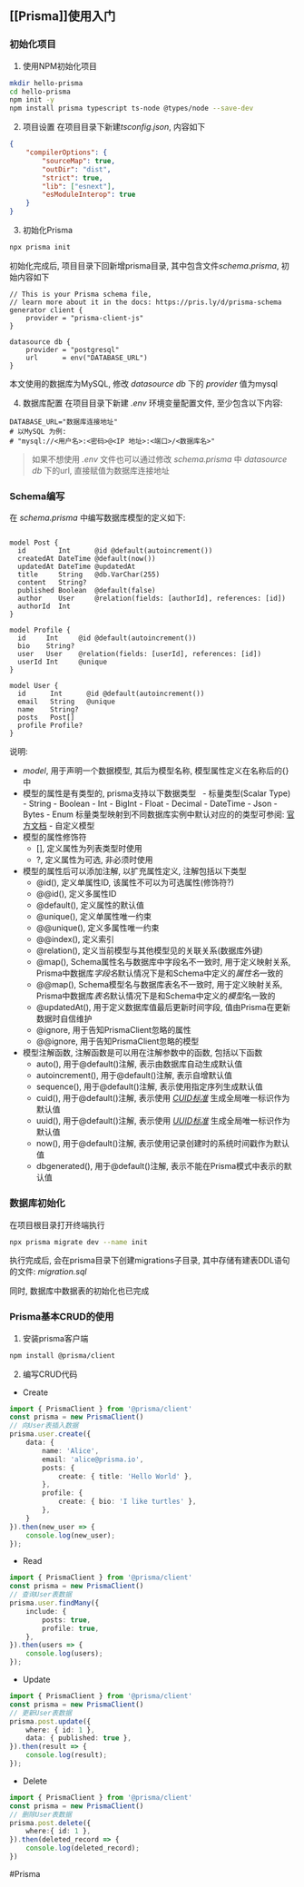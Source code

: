 ## [[Prisma]]使用入门

### 初始化项目
1. 使用NPM初始化项目
```bash
mkdir hello-prisma
cd hello-prisma
npm init -y
npm install prisma typescript ts-node @types/node --save-dev
```

2. 项目设置
在项目目录下新建*tsconfig.json*, 内容如下
```json
{
	"compilerOptions": {
		"sourceMap": true,
		"outDir": "dist",
		"strict": true,
		"lib": ["esnext"],
		"esModuleInterop": true
	}
}
```

3. 初始化Prisma
```bash
npx prisma init
```

初始化完成后, 项目目录下回新增prisma目录, 其中包含文件*schema.prisma*, 初始内容如下
```prisma
// This is your Prisma schema file,
// learn more about it in the docs: https://pris.ly/d/prisma-schema
generator client {
	provider = "prisma-client-js"
}

datasource db {
	provider = "postgresql"
	url      = env("DATABASE_URL")
}
```

本文使用的数据库为MySQL, 修改 *datasource db* 下的 *provider* 值为mysql

4. 数据库配置
在项目目录下新建 *.env* 环境变量配置文件, 至少包含以下内容:
```env
DATABASE_URL="数据库连接地址"
# 以MySQL 为例:
# "mysql://<用户名>:<密码>@<IP 地址>:<端口>/<数据库名>"
```

   > 如果不想使用 *.env* 文件也可以通过修改 *schema.prisma* 中 *datasource db* 下的url, 直接赋值为数据库连接地址

### Schema编写
在 *schema.prisma* 中编写数据库模型的定义如下:
```prisma

model Post {
  id        Int      @id @default(autoincrement())
  createdAt DateTime @default(now())
  updatedAt DateTime @updatedAt
  title     String   @db.VarChar(255)
  content   String?
  published Boolean  @default(false)
  author    User     @relation(fields: [authorId], references: [id])
  authorId  Int
}

model Profile {
  id     Int     @id @default(autoincrement())
  bio    String?
  user   User    @relation(fields: [userId], references: [id])
  userId Int     @unique
}

model User {
  id      Int      @id @default(autoincrement())
  email   String   @unique
  name    String?
  posts   Post[]
  profile Profile?
}
```

说明:
- *model*, 用于声明一个数据模型, 其后为模型名称, 模型属性定义在名称后的{}中
- 模型的属性是有类型的, prisma支持以下数据类型
  - 标量类型(Scalar Type)
		- String
		- Boolean
		- Int
		- BigInt
		- Float
		- Decimal
		- DateTime
		- Json
		- Bytes
		- Enum
		标量类型映射到不同数据库实例中默认对应的的类型可参阅: [官方文档](https://www.prisma.io/docs/reference/api-reference/prisma-schema-reference#model-fields)
		- 自定义模型
- 模型的属性修饰符
	- \[\], 定义属性为列表类型时使用
	- ?, 定义属性为可选, 非必须时使用
- 模型的属性后可以添加注解, 以扩充属性定义, 注解包括以下类型
	- @id(), 定义单属性ID, 该属性不可以为可选属性(修饰符?)
	- @@id(), 定义多属性ID
	- @default(), 定义属性的默认值
	- @unique(), 定义单属性唯一约束
	- @@unique(), 定义多属性唯一约束
	- @@index(), 定义索引
	- @relation(), 定义当前模型与其他模型见的关联关系(数据库外键)
	- @map(), Schema属性名与数据库中字段名不一致时, 用于定义映射关系, Prisma中数据库*字段名*默认情况下是和Schema中定义的*属性名*一致的
	- @@map(), Schema模型名与数据库表名不一致时, 用于定义映射关系, Prisma中数据库*表名*默认情况下是和Schema中定义的*模型*名一致的
	- @updatedAt(), 用于定义数据库值最后更新时间字段, 值由Prisma在更新数据时自信维护
	- @ignore, 用于告知PrismaClient忽略的属性
	- @@ignore, 用于告知PrismaClient忽略的模型
- 模型注解函数, 注解函数是可以用在注解参数中的函数, 包括以下函数
	- auto(), 用于@default()注解, 表示由数据库自动生成默认值
	- autoincrement(), 用于@default()注解, 表示自增默认值
	- sequence(), 用于@default()注解, 表示使用指定序列生成默认值
	- cuid(), 用于@default()注解, 表示使用 *[CUID标准](https://github.com/ericelliott/cuid)* 生成全局唯一标识作为默认值
	- uuid(), 用于@default()注解, 表示使用 *[UUID标准](https://en.wikipedia.org/wiki/Universally_unique_identifier)* 生成全局唯一标识作为默认值
	- now(), 用于@default()注解, 表示使用记录创建时的系统时间戳作为默认值
	- dbgenerated(), 用于@default()注解, 表示不能在Prisma模式中表示的默认值

### 数据库初始化
在项目根目录打开终端执行
```bash
npx prisma migrate dev --name init
```

执行完成后, 会在prisma目录下创建migrations子目录, 其中存储有建表DDL语句的文件: *migration.sql*

同时, 数据库中数据表的初始化也已完成

### Prisma基本CRUD的使用
1. 安装prisma客户端
```bash
npm install @prisma/client
```
2. 编写CRUD代码

- Create
```typescript
import { PrismaClient } from '@prisma/client'
const prisma = new PrismaClient()
// 向User表插入数据
prisma.user.create({
	data: {
		name: 'Alice',
		email: 'alice@prisma.io',
		posts: {
			create: { title: 'Hello World' },
		},
		profile: {
			create: { bio: 'I like turtles' },
		},
	}
}).then(new_user => {
	console.log(new_user);
});
```

- Read
```typescript
import { PrismaClient } from '@prisma/client'
const prisma = new PrismaClient()
// 查询User表数据
prisma.user.findMany({
	include: {
		posts: true,
		profile: true,
	},
}).then(users => {
	console.log(users);
});
```

- Update
```typescript
import { PrismaClient } from '@prisma/client'
const prisma = new PrismaClient()
// 更新User表数据
prisma.post.update({
	where: { id: 1 },
	data: { published: true },
}).then(result => {
	console.log(result);
});
```

- Delete
```typescript
import { PrismaClient } from '@prisma/client'
const prisma = new PrismaClient()
// 删除User表数据
prisma.post.delete({
	where:{ id: 1 },
}).then(deleted_record => {
	console.log(deleted_record);
})
```

#Prisma